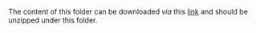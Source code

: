 The content of this folder can be downloaded *via* this [link](https://zenodo.org/records/11353196/files/features.zip?download=1) and should be unzipped under this folder.
